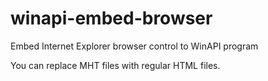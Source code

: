 # winapi-embed-browser
Embed Internet Explorer browser control to WinAPI program

You can replace MHT files with regular HTML files.

